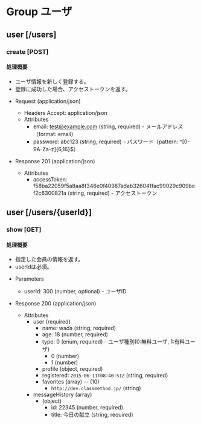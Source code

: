 # Group ユーザ
 
## user [/users]
### create [POST]
#### 処理概要
 
* ユーザ情報を新しく登録する。
* 登録に成功した場合、アクセストークンを返す。
 
+ Request (application/json)
    + Headers
            Accept: application/json
    + Attributes
        + email: test@example.com (string, required) - メールアドレス（format: email）
        + password: abc123 (string, required) - パスワード（pattern: ^[0-9A-Za-z]{6,16}$）
 
+ Response 201 (application/json)
    + Attributes
        + accessToken: f58ba22059f5a8aa8f346e0f40987adab326041fac99029c909bef2c6300821a (string, required) - アクセストークン


## user [/users/{userId}]
### show [GET]
#### 処理概要
 
* 指定した会員の情報を返す。
* userIdは必須。
 
+ Parameters
    + userId: 300 (number, optional) - ユーザID
 
+ Response 200 (application/json)
    + Attributes
        + user (required)
            + name: wada (string, required)
            + age: 18 (number, required)
            + type: 0 (enum, required) - ユーザ種別(0:無料ユーザ, 1:有料ユーザ)
                + 0 (number)
                + 1 (number)
            + profile (object, required)
            + registered: `2015-06-11T08:40:51Z` (string, required)
            + favorites (array) -- (10)
                + `http://dev.classmethod.jp/` (string)
        + messageHistory (array)
            + (object)
                + id: 22345 (number, required)
                + title: 今日の献立 (string, required)

